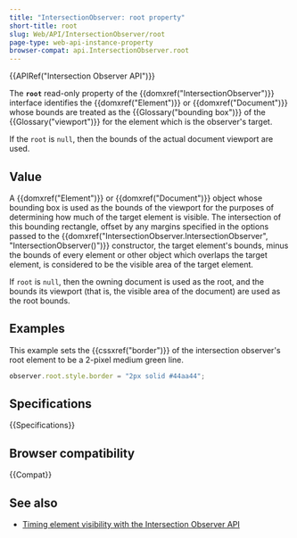 ```yaml
---
title: "IntersectionObserver: root property"
short-title: root
slug: Web/API/IntersectionObserver/root
page-type: web-api-instance-property
browser-compat: api.IntersectionObserver.root
---
```


{{APIRef("Intersection Observer API")}}

The **`root`** read-only property of the {{domxref("IntersectionObserver")}} interface identifies the {{domxref("Element")}} or {{domxref("Document")}} whose bounds are treated as the {{Glossary("bounding box")}} of the {{Glossary("viewport")}} for the element which is the observer's target.

If the `root` is `null`, then the bounds of the actual document viewport are used.

## Value

A {{domxref("Element")}} or {{domxref("Document")}} object whose bounding box is used as the bounds of the viewport for the purposes of determining how much of the target element is visible.
The intersection of this bounding rectangle, offset by any margins specified in the options passed to the {{domxref("IntersectionObserver.IntersectionObserver", "IntersectionObserver()")}} constructor, the target element's bounds, minus the bounds of every element or other object which overlaps the target element, is considered to be the visible area of the target element.

If `root` is `null`, then the owning document is used as the root, and the bounds its viewport (that is, the visible area of the document) are used as the root bounds.

## Examples

This example sets the {{cssxref("border")}} of the intersection observer's root element to be a 2-pixel medium green line.

```js
observer.root.style.border = "2px solid #44aa44";
```

## Specifications

{{Specifications}}

## Browser compatibility

{{Compat}}

## See also

- [Timing element visibility with the Intersection Observer API](/en-US/docs/Web/API/Intersection_Observer_API/Timing_element_visibility)
